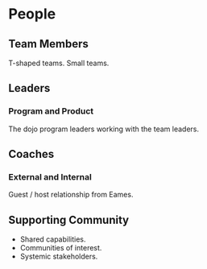 # People

## Team Members

T-shaped teams. Small teams.

## Leaders

### Program and Product

The dojo program leaders working with the team leaders.

## Coaches

### External and Internal

Guest / host relationship from Eames.

## Supporting Community

- Shared capabilities.
- Communities of interest.
- Systemic stakeholders.